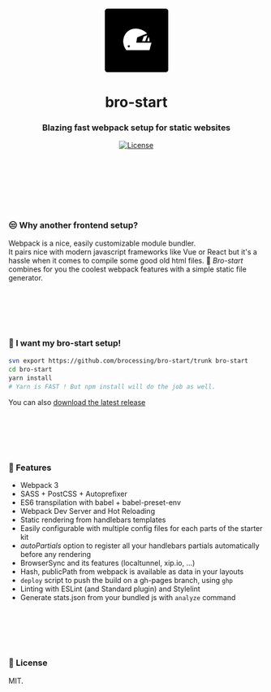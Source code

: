 <br>
<p align="center">
  <img src="static/brostart.gif" width="125" alt="brostart">
</p>
<h1 align="center">bro-start</h1>
<h3 align="center">Blazing fast webpack setup for static websites</h3>

<div align="center">
  <!-- License -->
  <a href="https://raw.githubusercontent.com/brocessing/bro-start/master/LICENSE">
    <img src="https://img.shields.io/badge/license-MIT-blue.svg?style=flat-square" alt="License" />
  </a>
</div>

<br><br>
<br><br>
<br><br>

### :unamused:  Why another frontend setup?

Webpack is a nice, easily customizable module bundler.<br>
It pairs nice with modern javascript frameworks like Vue or React but it's a hassle when it comes to compile some good old html files. :older_man:
_Bro-start_ combines for you the coolest webpack features with a simple static file generator.

<br>
<h1></h1>
<br>

### :santa:  I want my bro-start setup!

```sh
svn export https://github.com/brocessing/bro-start/trunk bro-start
cd bro-start
yarn install
# Yarn is FAST ! But npm install will do the job as well.
```

You can also [download the latest release](https://github.com/brocessing/bro-start/releases/latest)

<br>
<h1></h1>
<br>

### :handbag:  Features

- Webpack 3
- SASS + PostCSS + Autoprefixer
- ES6 transpilation with babel + babel-preset-env
- Webpack Dev Server and Hot Reloading
- Static rendering from handlebars templates
- Easily configurable with multiple config files for each parts of the starter kit
- _autoPartials_ option to register all your handlebars partials automatically before any rendering
- BrowserSync and its features (localtunnel, xip.io, ...)
- Hash, publicPath from webpack is available as data in your layouts
- `deploy` script to push the build on a gh-pages branch, using `ghp`
- Linting with ESLint (and Standard plugin) and Stylelint
- Generate stats.json from your bundled js with `analyze` command


<br>
<h1></h1>
<br>

### :hammer:  License
MIT.

<br><br>
